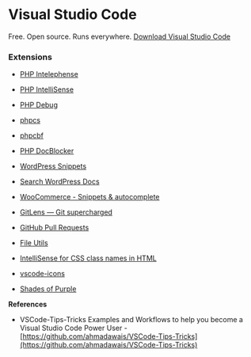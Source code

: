 # Visual Studio Code

Free. Open source. Runs everywhere. [Download Visual Studio Code](https://code.visualstudio.com/Download)

### Extensions

* [PHP Intelephense](https://marketplace.visualstudio.com/items?itemName=bmewburn.vscode-intelephense-client)

* [PHP IntelliSense](https://marketplace.visualstudio.com/items?itemName=felixfbecker.php-intellisense)

* [PHP Debug](https://marketplace.visualstudio.com/items?itemName=felixfbecker.php-debug)

* [phpcs](https://marketplace.visualstudio.com/items?itemName=ikappas.phpcs)

* [phpcbf](https://marketplace.visualstudio.com/items?itemName=persoderlind.vscode-phpcbf)

* [PHP DocBlocker](https://marketplace.visualstudio.com/items?itemName=neilbrayfield.php-docblocker)

* [WordPress Snippets](https://marketplace.visualstudio.com/items?itemName=wordpresstoolbox.wordpress-toolbox)

* [Search WordPress Docs](https://marketplace.visualstudio.com/items?itemName=yogensia.searchwpdocs)

* [WooCommerce - Snippets & autocomplete](https://marketplace.visualstudio.com/items?itemName=claudiosanches.woocommerce)

* [GitLens — Git supercharged](https://marketplace.visualstudio.com/items?itemName=eamodio.gitlens)

* [GitHub Pull Requests](https://marketplace.visualstudio.com/items?itemName=GitHub.vscode-pull-request-github)

* [File Utils](https://marketplace.visualstudio.com/items?itemName=sleistner.vscode-fileutils)

* [IntelliSense for CSS class names in HTML](https://marketplace.visualstudio.com/items?itemName=Zignd.html-css-class-completion)

* [vscode-icons](https://marketplace.visualstudio.com/items?itemName=robertohuertasm.vscode-icons)

* [Shades of Purple](https://marketplace.visualstudio.com/items?itemName=ahmadawais.shades-of-purple)



**References**

* VSCode-Tips-Tricks Examples and Workflows to help you become a Visual Studio Code Power User - [https://github.com/ahmadawais/VSCode-Tips-Tricks](https://github.com/ahmadawais/VSCode-Tips-Tricks)



